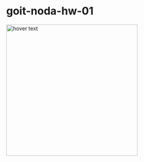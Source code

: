# goit-noda-hw-01

<!-- https://ibb.co/7VPwbRm
https://ibb.co/wK0Q05Q
https://ibb.co/hc14B8M
https://ibb.co/GJCH3vn -->
<p >
  <img src="https://ibb.co/7VPwbRm" width="350" title="hover text">
</p>
